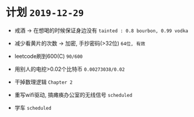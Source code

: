 # 计划 `2019-12-29`

* 戒酒 -> 在想喝的时候保证身边没有 `tainted : 0.8 bourbon, 0.99 vodka`

* 减少看黄片的次数 -> 加密, 手抄密码(>32位) `64位, 有效`

* leetcode刷到600(C) `90/600`

* 用别人的电挖>0.02个比特币 `0.00273038/0.02`

* 干掉数理逻辑 `Chapter 2`

* 重写wifi驱动, 搞瘫痪办公室的无线信号 `scheduled`

* 学车 `scheduled`
